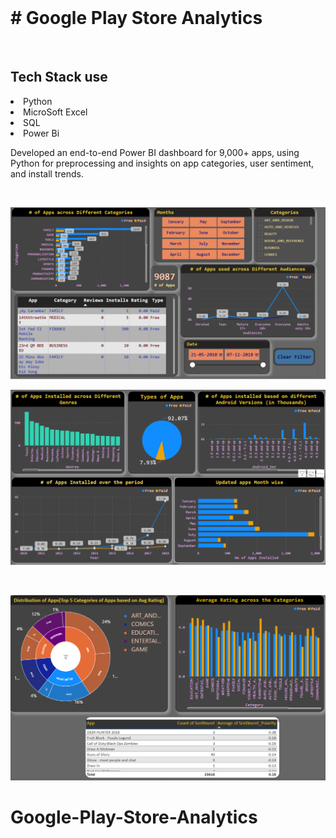 ﻿<br>
<h1> # Google Play Store Analytics</h1>
<br>
<h2> Tech Stack use</h2>
<li>Python</li>
<li>MicroSoft Excel</li>
<li>SQL</li>
<li>Power Bi</li>

<p>Developed an end-to-end Power BI dashboard for 9,000+ apps, using Python for preprocessing and insights on app categories, user sentiment, and install trends.</p>

<br>

![Dashboard](./DashboardPage1.png)
<br>

![Dashboard](./Dashboarpage2.png)

<br>

![Dashboard](./DashboardPage3.png)
# Google-Play-Store-Analytics

